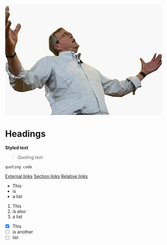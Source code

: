 ![please clap](./jeb.jpg)
# Headings
**Styled text**
> Quoting text
```
quoting code
```
[External links](canvas.ucsd.edu)
[Section links](./index.md#headings)
[Relative links](./README.md)
- This
- is
- a list
1. This
2. is also
3. a list
- [x] This
- [ ] is another
- [ ] list
